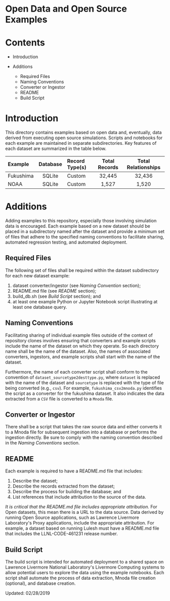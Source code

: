 Open Data and Open Source Examples
==================================

Contents
========

- Introduction

- Additions

  - Required Files
  - Naming Conventions
  - Converter or Ingestor
  - README
  - Build Script


Introduction
============

This directory contains examples based on open data and, eventually, data
derived from executing open source simulations.  Scripts and notebooks for 
each example are maintained in separate subdirectories.  Key features of each 
dataset are summarized in the table below.

| Example   | Database | Record Type(s) | Total Records | Total Relationships |
|:----------|:--------:|:---------------|:-------------:|:-------------------:|
| Fukushima | SQLite   | Custom         | 32,445        | 32,436              |
| NOAA      | SQLite   | Custom         | 1,527         | 1,520               |


Additions
=========

Adding examples to this repository, especially those involving simulation data
is encouraged.  Each example based on a new dataset should be placed in a 
subdirectory named after the dataset and provide a minimum set of files that 
adhere to the specified naming conventions to facilitate sharing, automated 
regression testing, and automated deployment.

Required Files
--------------

The following set of files shall be required within the dataset subdirectory
for each new dataset example:

1. dataset converter/ingestor (see *Naming Convention* section);
1. README.md file (see *README* section);
1. build_db.sh (see *Build Script* section); and
1. at least one example Python or Jupyter Notebook script illustrating at least one database query.


Naming Conventions
------------------

Facilitating sharing of individual example files outside of the context of 
repository clones involves ensuring that converters and example scripts
include the name of the dataset on which they operate.  So each directory name 
shall be the name of the dataset. Also, the names of associated converters, 
ingestors, and example scripts shall start with the name of the dataset.  

Furthermore, the name of each converter script shall conform to the convention
of `dataset_sourcetype2desttype.py`, where `dataset` is replaced with the name 
of the dataset and `sourcetype` is replaced with the type of file being 
converted (e.g., `csv`).  For example, `fukushima_csv2mnoda.py` identifies the 
script as a converter for the fukushima dataset.  It also indicates the data 
extracted from a `CSV` file is converted to a `Mnoda` file.


Converter or Ingestor
---------------------

There shall be a script that takes the raw source data and either converts it
to a Mnoda file for subsequent ingestion into a database or performs the
ingestion directly.  Be sure to comply with the naming convention described
in the *Naming Conventions* section.


README
------

Each example is required to have a README.md file that includes:

1. Describe the dataset;
1. Describe the records extracted from the dataset;
1. Describe the process for building the database; and
1. List references that include attribution to the source of the data.

*It is critical that the README.md file includes appropriate attribution.*
For Open datasets, this mean there is a URL to the data source.  Data
derived by running Open Source applications, such as Lawrence Livermore 
Laboratory's Proxy applications, include the appropriate attribution.  For 
example, a dataset based on running Lulesh must have a README.md file that
includes the LLNL-CODE-461231 release number.


Build Script
------------

The build script is intended for automated deployment to a shared space on 
Lawrence Livermore National Laboratory's Livermore Computing systems to 
allow potential users to explore the data using the example notebooks.
Each script shall automate the process of data extraction, Mnoda file
creation (optional), and database creation.



Updated: 02/28/2019
